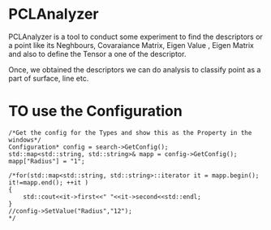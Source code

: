 # PCLAnalyzer
PCLAnalyzer is a tool to conduct some experiment to find the descriptors or a point like  its Neghbours, 
Covaraiance Matrix, Eigen Value , Eigen Matrix and also to define the Tensor a one of the descriptor.

Once, we obtained the descriptors we can do analysis to classify point as a part of surface, line etc.

# TO use the Configuration
    /*Get the config for the Types and show this as the Property in the windows*/
    Configuration* config = search->GetConfig();
    std::map<std::string, std::string>& mapp = config->GetConfig();
    mapp["Radius"] = "1";

    /*for(std::map<std::string, std::string>::iterator it = mapp.begin(); it!=mapp.end(); ++it )
    {
        std::cout<<it->first<<" "<<it->second<<std::endl;
    }
    //config->SetValue("Radius","12");
    */
